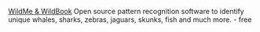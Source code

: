 
[WildMe & WildBook](https://wildme.org/#/platforms/bass)
Open source pattern recognition software to identify unique whales, sharks, zebras, jaguars, skunks, fish and much more. - free

